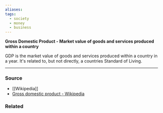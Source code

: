 ```yaml
---
aliases: 
tags:
  - society
  - money
  - business
---
```

**Gross Domestic Product - Market value of goods and services produced within a country**

GDP is the market value of goods and services produced within a country in a year. It's related to, but not directly, a countries Standard of Living.

---

### Source
- [[Wikipedia]]
- [Gross domestic product - Wikipedia](https://en.wikipedia.org/wiki/Gross_domestic_product?wprov=sfti1)

### Related